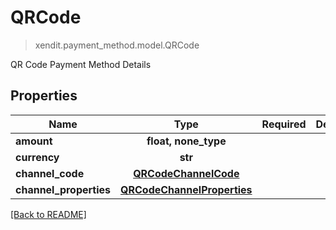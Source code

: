# QRCode
> xendit.payment_method.model.QRCode

QR Code Payment Method Details

## Properties
| Name | Type | Required | Description | Examples |
|------------|:-------------:|:-------------:|-------------|:-------------:|
| **amount** | **float, none_type** | |   |  |
| **currency** | **str** | |   |  |
| **channel_code** | [**QRCodeChannelCode**](QRCodeChannelCode.md) | |   |  |
| **channel_properties** | [**QRCodeChannelProperties**](QRCodeChannelProperties.md) | |   |  |


[[Back to README]](../../README.md)


